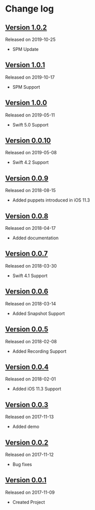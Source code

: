 # Change log

## [Version 1.0.2](https://github.com/efremidze/Animoji/releases/tag/1.0.2)
Released on 2019-10-25

- SPM Update

## [Version 1.0.1](https://github.com/efremidze/Animoji/releases/tag/1.0.1)
Released on 2019-10-17

- SPM Support

## [Version 1.0.0](https://github.com/efremidze/Animoji/releases/tag/1.0.0)
Released on 2019-05-11

- Swift 5.0 Support

## [Version 0.0.10](https://github.com/efremidze/Animoji/releases/tag/0.0.10)
Released on 2019-05-08

- Swift 4.2 Support

## [Version 0.0.9](https://github.com/efremidze/Animoji/releases/tag/0.0.9)
Released on 2018-08-15

- Added puppets introduced in iOS 11.3

## [Version 0.0.8](https://github.com/efremidze/Animoji/releases/tag/0.0.8)
Released on 2018-04-17

- Added documentation

## [Version 0.0.7](https://github.com/efremidze/Animoji/releases/tag/0.0.7)
Released on 2018-03-30

- Swift 4.1 Support

## [Version 0.0.6](https://github.com/efremidze/Animoji/releases/tag/0.0.6)
Released on 2018-03-14

- Added Snapshot Support

## [Version 0.0.5](https://github.com/efremidze/Animoji/releases/tag/0.0.5)
Released on 2018-02-08

- Added Recording Support

## [Version 0.0.4](https://github.com/efremidze/Animoji/releases/tag/0.0.4)
Released on 2018-02-01

- Added iOS 11.3 Support

## [Version 0.0.3](https://github.com/efremidze/Animoji/releases/tag/0.0.3)
Released on 2017-11-13

- Added demo

## [Version 0.0.2](https://github.com/efremidze/Animoji/releases/tag/0.0.2)
Released on 2017-11-12

- Bug fixes

## [Version 0.0.1](https://github.com/efremidze/Animoji/releases/tag/0.0.1)
Released on 2017-11-09

- Created Project
